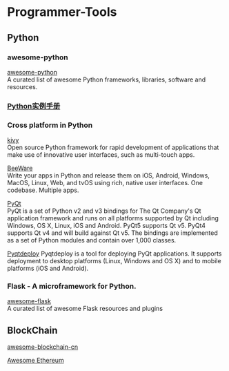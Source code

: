 # Programmer-Tools

## Python

### awesome-python
[awesome-python](https://awesome-python.com/)  
A curated list of awesome Python frameworks, libraries, software and resources.

### [Python实例手册](https://github.com/liquanzhou/ops_doc/blob/master/python%E5%AE%9E%E4%BE%8B%E6%89%8B%E5%86%8C.py)

### Cross platform in Python

[kivy](https://kivy.org)  
Open source Python framework for rapid development of applications that make use of innovative user interfaces, such as multi-touch apps.

[BeeWare](https://pybee.org/)  
Write your apps in Python and release them on iOS, Android, Windows, MacOS, Linux, Web, and tvOS using rich, native user interfaces. One codebase. Multiple apps.

[PyQt](https://riverbankcomputing.com/software/pyqt/intro)  
PyQt is a set of Python v2 and v3 bindings for The Qt Company's Qt application framework and runs on all platforms supported by Qt including Windows, OS X, Linux, iOS and Android. PyQt5 supports Qt v5. PyQt4 supports Qt v4 and will build against Qt v5. The bindings are implemented as a set of Python modules and contain over 1,000 classes.

[Pyqtdeploy](https://www.riverbankcomputing.com/software/pyqtdeploy/intro)
Pyqtdeploy is a tool for deploying PyQt applications. It supports deployment to desktop platforms (Linux, Windows and OS X) and to mobile platforms (iOS and Android).

### Flask - A microframework for Python.

[awesome-flask](https://github.com/humiaozuzu/awesome-flask)  
A curated list of awesome Flask resources and plugins


## BlockChain

[awesome-blockchain-cn](https://github.com/chaozh/awesome-blockchain-cn)

[Awesome Ethereum](https://github.com/chaozh/awesome-blockchain-cn/tree/master/Ethereum)
